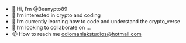 - 👋 Hi, I’m @Beanypto89
- 👀 I’m interested in crypto and coding
- 🌱 I’m currently learning how to code and understand the crypto_verse
- 💞️ I’m looking to collaborate on ...
- 📫 How to reach me odiomaniakstudios@hotmail.com

<!---
Beanypto89/Beanypto89 is a ✨ special ✨ repository because its `README.md` (this file) appears on your GitHub profile.
You can click the Preview link to take a look at your changes.
--->

